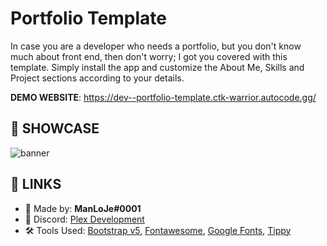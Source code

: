 # Portfolio Template
In case you are a developer who needs a portfolio, but you don't know much about front end, then don't worry; I got you covered with this template.
Simply install the app and customize the About Me, Skills and Project sections according to your details. 

**DEMO WEBSITE**: https://dev--portfolio-template.ctk-warrior.autocode.gg/

## 🤯 SHOWCASE
<img src="https://i.imgur.com/QEGZuSS_d.webp?maxwidth=760&fidelity=grand" alt="banner">

## 🔗 LINKS
- 💪 Made by: **ManLoJe#0001**
- 💬 Discord: [Plex Development](https://dsc.gg/manloje)
- 🛠 Tools Used: [Bootstrap v5](https://getbootstrap.com/), [Fontawesome](https://fontawesome.com/), [Google Fonts](https://fonts.google.com/), [Tippy](https://atomiks.github.io/tippyjs/)

